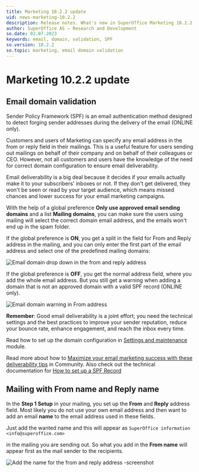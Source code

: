 ```yaml
---
title: Marketing 10.2.2 update
uid: news-marketing-10.2.2
description: Release notes. What's new in SuperOffice Marketing 10.2.2
author: SuperOffice AS – Research and Development
so.date: 02.07.2023
keywords: email, domain, validation, SPF
so.version: 10.2.2
so.topic: marketing, email domain validation
---
```


# Marketing 10.2.2 update

## Email domain validation

Sender Policy Framework (SPF) is an email authentication method designed to detect forging sender addresses during the delivery of the email (ONLINE only).

Customers and users of Marketing can specify any email address in the from or reply field in their mailings. This is a useful feature for users sending out mailings on behalf of their company and on behalf of their colleagues or CEO. However, not all customers and users have the knowledge of the need for correct domain configuration to ensure email deliverability.

Email deliverability is a big deal because it decides if your emails actually make it to your subscribers' inboxes or not. If they don't get delivered, they won't be seen or read by your target audience, which means missed chances and lower success for your email marketing campaigns.

With the help of a global preference **Only use approved email sending domains** and a list **Mailing domains**, you can make sure the users using mailing will select the correct domain email address, and the emails won't end up in the spam folder.

If the global preference is **ON**, you get a split in the field for From and Reply address in the mailing, and you can only enter the first part of the email address and select one of the predefined mailing domains:

![Email domain drop down in the from and reply address][img2]

If the global preference is **OFF**, you get the normal address field, where you add the whole email address. But you still get a warning when adding a domain that is not an approved domain with a valid SPF record (ONLINE only).

![Email domain warning in From address][img3]

**Remember**: Good email deliverability is a joint effort; you need the technical settings and the best practices to improve your sender reputation, reduce your bounce rate, enhance engagement, and reach the inbox every time.

Read how to set up the domain configuration in [Settings and maintenance][2] module.

Read more about how to [Maximize your email marketing success with these deliverability tips][3] in Community. Also check out the technical documentation for [How to set up a SPF Record][1]

## Mailing with From name and Reply name

In the **Step 1 Setup** in your mailing, you set up the **From** and **Reply** address field. Most likely you do not use your own email address and then want to add an email **name** to the email address used in these fields.

Just add the wanted name and this will appear as
```SuperOffice information <info@superoffice.com>```

in the mailing you are sending out. So what you add in the **From name** will appear first as the mail sender to the recipients.

![Add the name for the from and reply address -screenshot][img1]

<!-- Referenced links-->
[1]: ../../../docs/en/email/mailgun/spf/index.md
[2]: ../admin/10.2.2-update.md
[3]: https://community.superoffice.com/en/email-deliverability-tips/

<!-- Referenced images -->
[img1]: media/mailing-step1-from-reply-name.png
[img2]: media/mailing-step1-email-domain-field.png
[img3]: media/mailing-step1-email-domain-warning.png
